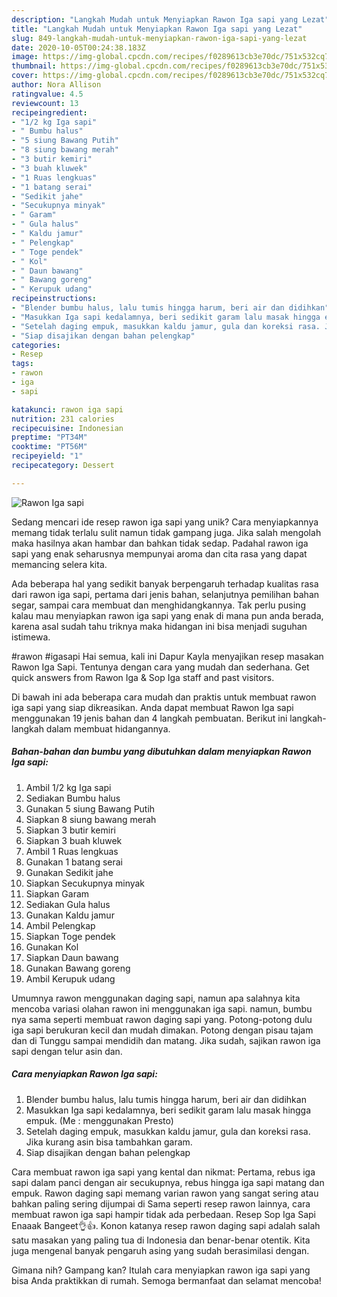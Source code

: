 ```yaml
---
description: "Langkah Mudah untuk Menyiapkan Rawon Iga sapi yang Lezat"
title: "Langkah Mudah untuk Menyiapkan Rawon Iga sapi yang Lezat"
slug: 849-langkah-mudah-untuk-menyiapkan-rawon-iga-sapi-yang-lezat
date: 2020-10-05T00:24:38.183Z
image: https://img-global.cpcdn.com/recipes/f0289613cb3e70dc/751x532cq70/rawon-iga-sapi-foto-resep-utama.jpg
thumbnail: https://img-global.cpcdn.com/recipes/f0289613cb3e70dc/751x532cq70/rawon-iga-sapi-foto-resep-utama.jpg
cover: https://img-global.cpcdn.com/recipes/f0289613cb3e70dc/751x532cq70/rawon-iga-sapi-foto-resep-utama.jpg
author: Nora Allison
ratingvalue: 4.5
reviewcount: 13
recipeingredient:
- "1/2 kg Iga sapi"
- " Bumbu halus"
- "5 siung Bawang Putih"
- "8 siung bawang merah"
- "3 butir kemiri"
- "3 buah kluwek"
- "1 Ruas lengkuas"
- "1 batang serai"
- "Sedikit jahe"
- "Secukupnya minyak"
- " Garam"
- " Gula halus"
- " Kaldu jamur"
- " Pelengkap"
- " Toge pendek"
- " Kol"
- " Daun bawang"
- " Bawang goreng"
- " Kerupuk udang"
recipeinstructions:
- "Blender bumbu halus, lalu tumis hingga harum, beri air dan didihkan"
- "Masukkan Iga sapi kedalamnya, beri sedikit garam lalu masak hingga empuk. (Me : menggunakan Presto)"
- "Setelah daging empuk, masukkan kaldu jamur, gula dan koreksi rasa. Jika kurang asin bisa tambahkan garam."
- "Siap disajikan dengan bahan pelengkap"
categories:
- Resep
tags:
- rawon
- iga
- sapi

katakunci: rawon iga sapi 
nutrition: 231 calories
recipecuisine: Indonesian
preptime: "PT34M"
cooktime: "PT56M"
recipeyield: "1"
recipecategory: Dessert

---
```



![Rawon Iga sapi](https://img-global.cpcdn.com/recipes/f0289613cb3e70dc/751x532cq70/rawon-iga-sapi-foto-resep-utama.jpg)

Sedang mencari ide resep rawon iga sapi yang unik? Cara menyiapkannya memang tidak terlalu sulit namun tidak gampang juga. Jika salah mengolah maka hasilnya akan hambar dan bahkan tidak sedap. Padahal rawon iga sapi yang enak seharusnya mempunyai aroma dan cita rasa yang dapat memancing selera kita.

Ada beberapa hal yang sedikit banyak berpengaruh terhadap kualitas rasa dari rawon iga sapi, pertama dari jenis bahan, selanjutnya pemilihan bahan segar, sampai cara membuat dan menghidangkannya. Tak perlu pusing kalau mau menyiapkan rawon iga sapi yang enak di mana pun anda berada, karena asal sudah tahu triknya maka hidangan ini bisa menjadi suguhan istimewa.

#rawon #igasapi Hai semua, kali ini Dapur Kayla menyajikan resep masakan Rawon Iga Sapi. Tentunya dengan cara yang mudah dan sederhana. Get quick answers from Rawon Iga &amp; Sop Iga staff and past visitors.


Di bawah ini ada beberapa cara mudah dan praktis untuk membuat rawon iga sapi yang siap dikreasikan. Anda dapat membuat Rawon Iga sapi menggunakan 19 jenis bahan dan 4 langkah pembuatan. Berikut ini langkah-langkah dalam membuat hidangannya.

<!--inarticleads1-->

##### Bahan-bahan dan bumbu yang dibutuhkan dalam menyiapkan Rawon Iga sapi:

1. Ambil 1/2 kg Iga sapi
1. Sediakan  Bumbu halus
1. Gunakan 5 siung Bawang Putih
1. Siapkan 8 siung bawang merah
1. Siapkan 3 butir kemiri
1. Siapkan 3 buah kluwek
1. Ambil 1 Ruas lengkuas
1. Gunakan 1 batang serai
1. Gunakan Sedikit jahe
1. Siapkan Secukupnya minyak
1. Siapkan  Garam
1. Sediakan  Gula halus
1. Gunakan  Kaldu jamur
1. Ambil  Pelengkap
1. Siapkan  Toge pendek
1. Gunakan  Kol
1. Siapkan  Daun bawang
1. Gunakan  Bawang goreng
1. Ambil  Kerupuk udang


Umumnya rawon menggunakan daging sapi, namun apa salahnya kita mencoba variasi olahan rawon ini menggunakan iga sapi. namun, bumbu nya sama seperti membuat rawon daging sapi yang. Potong-potong dulu iga sapi berukuran kecil dan mudah dimakan. Potong dengan pisau tajam dan di Tunggu sampai mendidih dan matang. Jika sudah, sajikan rawon iga sapi dengan telur asin dan. 

<!--inarticleads2-->

##### Cara menyiapkan Rawon Iga sapi:

1. Blender bumbu halus, lalu tumis hingga harum, beri air dan didihkan
1. Masukkan Iga sapi kedalamnya, beri sedikit garam lalu masak hingga empuk. (Me : menggunakan Presto)
1. Setelah daging empuk, masukkan kaldu jamur, gula dan koreksi rasa. Jika kurang asin bisa tambahkan garam.
1. Siap disajikan dengan bahan pelengkap


Cara membuat rawon iga sapi yang kental dan nikmat: Pertama, rebus iga sapi dalam panci dengan air secukupnya, rebus hingga iga sapi matang dan empuk. Rawon daging sapi memang varian rawon yang sangat sering atau bahkan paling sering dijumpai di Sama seperti resep rawon lainnya, cara membuat rawon iga sapi hampir tidak ada perbedaan. Resep Sop Iga Sapi Enaaak Bangeet👌👍. Konon katanya resep rawon daging sapi adalah salah satu masakan yang paling tua di Indonesia dan benar-benar otentik. Kita juga mengenal banyak pengaruh asing yang sudah berasimilasi dengan. 

Gimana nih? Gampang kan? Itulah cara menyiapkan rawon iga sapi yang bisa Anda praktikkan di rumah. Semoga bermanfaat dan selamat mencoba!
